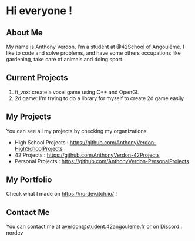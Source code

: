 # Hi everyone !

## About Me
My name is Anthony Verdon, I'm a student at @42School of Angoulême. I like to code and solve problems, and have some others occupations like gardening, take care of animals and doing sport.

## Current Projects
1. ft_vox: create a voxel game using C++ and OpenGL
2. 2d game: I'm trying to do a library for myself to create 2d game easily

## My Projects
You can see all my projects by checking my organizations. 
- High School Projects : https://github.com/AnthonyVerdon-HighSchoolProjects
- 42 Projects : https://github.com/AnthonyVerdon-42Projects
- Personal Projects : https://github.com/AnthonyVerdon-PersonalProjects

## My Portfolio 
Check what I made on https://nordev.itch.io/ !

## Contact Me
You can contact me at averdon@student.42angouleme.fr or on Discord : nordev
